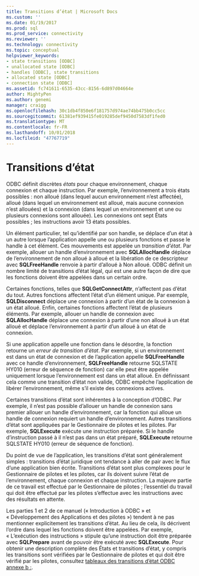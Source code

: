```yaml
---
title: Transitions d’état | Microsoft Docs
ms.custom: ''
ms.date: 01/19/2017
ms.prod: sql
ms.prod_service: connectivity
ms.reviewer: ''
ms.technology: connectivity
ms.topic: conceptual
helpviewer_keywords:
- state transitions [ODBC]
- unallocated state [ODBC]
- handles [ODBC], state transitions
- allocated state [ODBC]
- connection state [ODBC]
ms.assetid: fc741611-6535-43cc-8156-6d897d04664e
author: MightyPen
ms.author: genemi
manager: craigg
ms.openlocfilehash: 30c1db4f850e6f181757d974ae74bb475b0cc5cc
ms.sourcegitcommit: 61381ef939415fe019285def9450d7583df1fed0
ms.translationtype: MT
ms.contentlocale: fr-FR
ms.lasthandoff: 10/01/2018
ms.locfileid: "47767719"
---
```

# <a name="state-transitions"></a>Transitions d’état
ODBC définit discrètes *états* pour chaque environnement, chaque connexion et chaque instruction. Par exemple, l’environnement a trois états possibles : non alloué (dans lequel aucun environnement n’est affectée), alloué (dans lequel un environnement est alloué, mais aucune connexion n’est allouées) et la connexion (dans lequel un environnement et une ou plusieurs connexions sont allouée). Les connexions ont sept États possibles ; les instructions avoir 13 états possibles.  
  
 Un élément particulier, tel qu’identifié par son handle, se déplace d’un état à un autre lorsque l’application appelle une ou plusieurs fonctions et passe le handle à cet élément. Ces mouvements est appelée un *transition d’état*. Par exemple, allouer un handle d’environnement avec **SQLAllocHandle** déplace de l’environnement de non alloué à alloué et la libération de ce descripteur avec **SQLFreeHandle** renvoie à partir d’alloué à Non alloué. ODBC définit un nombre limité de transitions d’état légal, qui est une autre façon de dire que les fonctions doivent être appelées dans un certain ordre.  
  
 Certaines fonctions, telles que **SQLGetConnectAttr**, n’affectent pas d’état du tout. Autres fonctions affectent l’état d’un élément unique. Par exemple, **SQLDisconnect** déplace une connexion à partir d’un état de la connexion à un état alloué. Enfin, certaines fonctions affectent l’état de plusieurs éléments. Par exemple, allouer un handle de connexion avec **SQLAllocHandle** déplace une connexion à partir d’une non alloué à un état alloué et déplace l’environnement à partir d’un alloué à un état de connexion.  
  
 Si une application appelle une fonction dans le désordre, la fonction retourne un *erreur de transition d’état*. Par exemple, si un environnement est dans un état de connexion et de l’application appelle **SQLFreeHandle** avec ce handle d’environnement, **SQLFreeHandle** retourne SQLSTATE HY010 (erreur de séquence de fonction) car elle peut être appelée uniquement lorsque l’environnement est dans un état alloué. En définissant cela comme une transition d’état non valide, ODBC empêche l’application de libérer l’environnement, même s’il existe des connexions actives.  
  
 Certaines transitions d’état sont inhérentes à la conception d’ODBC. Par exemple, il n’est pas possible d’allouer un handle de connexion sans premier allouer un handle d’environnement, car la fonction qui alloue un handle de connexion requiert un handle d’environnement. Autres transitions d’état sont appliquées par le Gestionnaire de pilotes et les pilotes. Par exemple, **SQLExecute** exécute une instruction préparée. Si le handle d’instruction passé à il n’est pas dans un état préparé, **SQLExecute** retourne SQLSTATE HY010 (erreur de séquence de fonction).  
  
 Du point de vue de l’application, les transitions d’état sont généralement simples : transitions d’état juridique ont tendance à aller de pair avec le flux d’une application bien écrite. Transitions d’état sont plus complexes pour le Gestionnaire de pilotes et les pilotes, car ils doivent suivre l’état de l’environnement, chaque connexion et chaque instruction. La majeure partie de ce travail est effectué par le Gestionnaire de pilotes ; l’essentiel du travail qui doit être effectué par les pilotes s’effectue avec les instructions avec des résultats en attente.  
  
 Les parties 1 et 2 de ce manuel (« Introduction à ODBC » et « Développement des Applications et des pilotes ») tendent à ne pas mentionner explicitement les transitions d’état. Au lieu de cela, ils décrivent l’ordre dans lequel les fonctions doivent être appelées. Par exemple, « L’exécution des instructions » stipule qu’une instruction doit être préparée avec **SQLPrepare** avant de pouvoir être exécuté avec **SQLExecute**. Pour obtenir une description complète des États et transitions d’état, y compris les transitions sont vérifiées par le Gestionnaire de pilotes et qui doit être vérifié par les pilotes, consultez [tableaux des transitions d’état ODBC annexe b :](../../../odbc/reference/appendixes/appendix-b-odbc-state-transition-tables.md).
